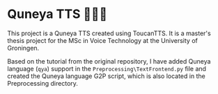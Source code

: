 # Quneya TTS 🧚🏻‍♀️

This project is a Quneya TTS created using ToucanTTS. It is a master's thesis project for the MSc in Voice Technology at the University of Groningen.

Based on the tutorial from the original repository, I have added Quneya language (`qya`) support in the `Preprocessing\TextFrontend.py` file and created the Quneya language G2P script, which is also located in the Preprocessing directory.
